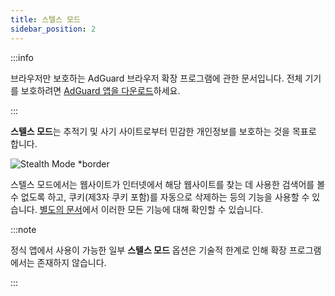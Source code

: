 ```yaml
---
title: 스텔스 모드
sidebar_position: 2
---
```


:::info

브라우저만 보호하는 AdGuard 브라우저 확장 프로그램에 관한 문서입니다. 전체 기기를 보호하려면 [AdGuard 앱을 다운로드](https://agrd.io/download-kb-adblock)하세요.

:::

**스텔스 모드**는 추적기 및 사기 사이트로부터 민감한 개인정보를 보호하는 것을 목표로 합니다.

![Stealth Mode \*border](https://cdn.adtidy.org/content/Kb/ad_blocker/browser_extension/ad_blocker_browser_extension_stealth_mode.png)

스텔스 모드에서는 웹사이트가 인터넷에서 해당 웹사이트를 찾는 데 사용한 검색어를 볼 수 없도록 하고, 쿠키(제3자 쿠키 포함)를 자동으로 삭제하는 등의 기능을 사용할 수 있습니다. [별도의 문서](/general/stealth-mode)에서 이러한 모든 기능에 대해 확인할 수 있습니다.

:::note

정식 앱에서 사용이 가능한 일부 **스텔스 모드** 옵션은 기술적 한계로 인해 확장 프로그램에서는 존재하지 않습니다.

:::
